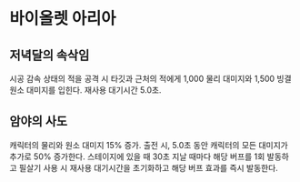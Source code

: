# 바이올렛 아리아

## 저녁달의 속삭임

시공 감속 상태의 적을 공격 시 타깃과 근처의 적에게 1,000 물리 대미지와 1,500 빙결 원소 대미지를 입힌다. 재사용 대기시간 5.0초.

## 암야의 사도

캐릭터의 물리와 원소 대미지 15% 증가. 출전 시, 5.0초 동안 캐릭터의 모든 대미지가 추가로 50% 증가한다. 스테이지에 있을 때 30초 지날 때마다 해당 버프를 1회 발동하고 필살기 사용 시 재사용 대기시간을 초기화하고 해당 버프 효과를 즉시 발동한다.
